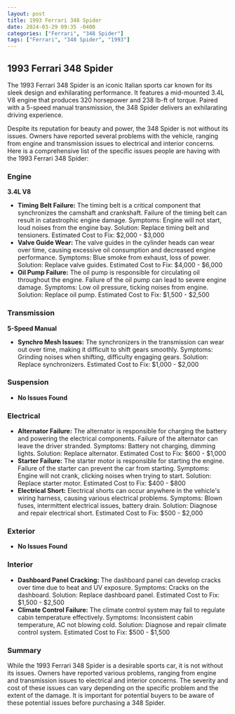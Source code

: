```yaml
---
layout: post
title: 1993 Ferrari 348 Spider
date: 2024-03-29 09:35 -0400
categories: ["Ferrari", "348 Spider"]
tags: ["Ferrari", "348 Spider", "1993"]
---
```

## 1993 Ferrari 348 Spider

The 1993 Ferrari 348 Spider is an iconic Italian sports car known for its sleek design and exhilarating performance. It features a mid-mounted 3.4L V8 engine that produces 320 horsepower and 238 lb-ft of torque. Paired with a 5-speed manual transmission, the 348 Spider delivers an exhilarating driving experience.

Despite its reputation for beauty and power, the 348 Spider is not without its issues. Owners have reported several problems with the vehicle, ranging from engine and transmission issues to electrical and interior concerns. Here is a comprehensive list of the specific issues people are having with the 1993 Ferrari 348 Spider:

### **Engine**

**3.4L V8**

- **Timing Belt Failure:** The timing belt is a critical component that synchronizes the camshaft and crankshaft. Failure of the timing belt can result in catastrophic engine damage. Symptoms: Engine will not start, loud noises from the engine bay. Solution: Replace timing belt and tensioners. Estimated Cost to Fix: $2,000 - $3,000
- **Valve Guide Wear:** The valve guides in the cylinder heads can wear over time, causing excessive oil consumption and decreased engine performance. Symptoms: Blue smoke from exhaust, loss of power. Solution: Replace valve guides. Estimated Cost to Fix: $4,000 - $6,000
- **Oil Pump Failure:** The oil pump is responsible for circulating oil throughout the engine. Failure of the oil pump can lead to severe engine damage. Symptoms: Low oil pressure, ticking noises from engine. Solution: Replace oil pump. Estimated Cost to Fix: $1,500 - $2,500

### **Transmission**

**5-Speed Manual**

- **Synchro Mesh Issues:** The synchronizers in the transmission can wear out over time, making it difficult to shift gears smoothly. Symptoms: Grinding noises when shifting, difficulty engaging gears. Solution: Replace synchronizers. Estimated Cost to Fix: $1,000 - $2,000

### **Suspension**

- **No Issues Found**

### **Electrical**

- **Alternator Failure:** The alternator is responsible for charging the battery and powering the electrical components. Failure of the alternator can leave the driver stranded. Symptoms: Battery not charging, dimming lights. Solution: Replace alternator. Estimated Cost to Fix: $600 - $1,000
- **Starter Failure:** The starter motor is responsible for starting the engine. Failure of the starter can prevent the car from starting. Symptoms: Engine will not crank, clicking noises when trying to start. Solution: Replace starter motor. Estimated Cost to Fix: $400 - $800
- **Electrical Short:** Electrical shorts can occur anywhere in the vehicle's wiring harness, causing various electrical problems. Symptoms: Blown fuses, intermittent electrical issues, battery drain. Solution: Diagnose and repair electrical short. Estimated Cost to Fix: $500 - $2,000

### **Exterior**

- **No Issues Found**

### **Interior**

- **Dashboard Panel Cracking:** The dashboard panel can develop cracks over time due to heat and UV exposure. Symptoms: Cracks on the dashboard. Solution: Replace dashboard panel. Estimated Cost to Fix: $1,500 - $2,500
- **Climate Control Failure:** The climate control system may fail to regulate cabin temperature effectively. Symptoms: Inconsistent cabin temperature, AC not blowing cold. Solution: Diagnose and repair climate control system. Estimated Cost to Fix: $500 - $1,500

### **Summary**

While the 1993 Ferrari 348 Spider is a desirable sports car, it is not without its issues. Owners have reported various problems, ranging from engine and transmission issues to electrical and interior concerns. The severity and cost of these issues can vary depending on the specific problem and the extent of the damage. It is important for potential buyers to be aware of these potential issues before purchasing a 348 Spider.
